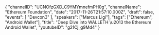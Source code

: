 {
    "channelID": "UCNOfzGXD_C9YMYmnefmPH0g",
    "channelName": "Ethereum Foundation",
    "date": "2017-11-26T21:57:10.000Z",
    "draft": false,
    "events": [
        "Devcon3"
    ],
    "speakers": ["Marcus Ligi"],
    "tags": ["Ethereum", "Android Wallet"],
    "title": "Deep Dive into WALLETH \u2013 the Ethereum Android Wallet",
    "youtubeID": "g21Cj_g9Md4"
}
